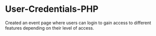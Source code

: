 # User-Credentials-PHP
Created an event page where users can login to gain access to different features depending on their level of access.
